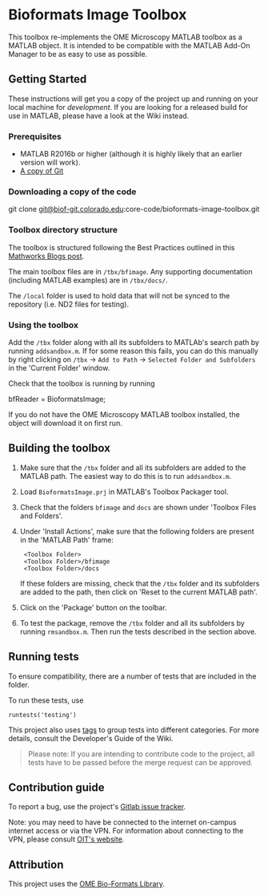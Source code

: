 # Bioformats Image Toolbox

This toolbox re-implements the OME Microscopy MATLAB toolbox as a MATLAB object. It is intended to be compatible with the MATLAB Add-On Manager to be as easy to use as possible.

## Getting Started

These instructions will get you a copy of the project up and running on your local machine for _development_. If you are looking for a released build for use in MATLAB, please have a look at the Wiki instead.

### Prerequisites

  - MATLAB R2016b or higher (although it is highly likely that an earlier version will work).
  - [A copy of Git](https://git-scm.com/downloads)

### Downloading a copy of the code

  git clone git@biof-git.colorado.edu:core-code/bioformats-image-toolbox.git


### Toolbox directory structure

The toolbox is structured following the Best Practices outlined in this [Mathworks Blogs post](http://blogs.mathworks.com/developer/2017/01/13/matlab-toolbox-best-practices/).

The main toolbox files are in `/tbx/bfimage`. Any supporting documentation (including MATLAB examples) are in `/tbx/docs/`.

The `/local` folder is used to hold data that will not be synced to the repository (i.e. ND2 files for testing).

### Using the toolbox

Add the `/tbx` folder along with all its subfolders to MATLAb's search path by running `addsandbox.m`. If for some reason this fails, you can do this manually by right clicking on `/tbx` → `Add to Path` → `Selected Folder and Subfolders` in the 'Current Folder' window.

Check that the toolbox is running by running

  bfReader = BioformatsImage;

If you do not have the OME Microscopy MATLAB toolbox installed, the object will download it on first run.
  
## Building the toolbox

1. Make sure that the `/tbx` folder and all its subfolders are added to the MATLAB path. The easiest way to do this is to run `addsandbox.m`.

2. Load `BioformatsImage.prj` in MATLAB's Toolbox Packager tool.

3. Check that the folders `bfimage` and `docs` are shown under 'Toolbox Files and Folders'.

4. Under 'Install Actions', make sure that the following folders are present in the 'MATLAB Path' frame:

        <Toolbox Folder>
        <Toolbox Folder>/bfimage
        <Toolbox Folder>/docs

    If these folders are missing, check that the `/tbx` folder and its subfolders are added to the path, then click on 'Reset to the current MATLAB path'.

5. Click on the 'Package' button on the toolbar.

6. To test the package, remove the `/tbx` folder and all its subfolders by running `rmsandbox.m`. Then run the tests described in the section above.

## Running tests

To ensure compatibility, there are a number of tests that are included in the folder.

To run these tests, use

    runtests('testing')
  
This project also uses [tags](https://www.mathworks.com/help/matlab/matlab_prog/tag-unit-tests.html) to group tests into different categories. For more details, consult the Developer's Guide of the Wiki.

> Please note: If you are intending to contribute code to the project, all tests have to be passed before the merge request can be approved.

## Contribution guide

To report a bug, use the project's [Gitlab issue tracker](https://biof-git.colorado.edu/core-code/bioformats-image-toolbox/issues). 

Note: you may need to have be connected to the internet on-campus internet access or via the VPN. For information about connecting to the VPN, please consult [OIT's website](https://oit.colorado.edu/services/network-internet-services/vpn).

## Attribution

This project uses the [OME Bio-Formats Library](https://www.openmicroscopy.org/site/products/bio-formats).
